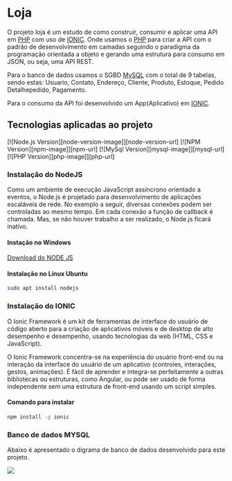 # Loja

O projeto loja é um estudo de como construir, consumir e aplicar uma API em [PHP](https://www.php.net/) com uso de [IONIC](https://ionicframework.com/). Onde usamos o [PHP](https://www.php.net/) para criar a API com o padrão de desenvolvimento em camadas seguindo o paradigma da programação orientada a objeto e gerando uma estrutura para consumo em JSON, ou seja, uma API REST.

Para o banco de dados usamos o SGBD [MySQL](https://www.mysql.com/) com o total de 9 tabelas, sendo estas: Usuario, Contato, Endereço, Cliente, Produto, Estoque, Pedido Detalhepedido, Pagamento.

Para o consumo da API foi desenvolvido um App(Aplicativo) em [IONIC](https://ionicframework.com/).

## Tecnologias aplicadas ao projeto

[![Node.js Version][node-version-image]][node-version-url]
[![NPM Version][npm-image]][npm-url]
[![MySql Version][mysql-image]][mysql-url]
[![PHP Version][php-image]][php-url]

### Instalação do NodeJS

Como um ambiente de execução JavaScript assíncrono orientado a eventos, o Node.js é projetado para desenvolvimento de aplicações escaláveis de rede. No exemplo a seguir, diversas conexões podem ser controladas ao mesmo tempo. Em cada conexão a função de callback é chamada. Mas, se não houver trabalho a ser realizado, o Node.js ficará inativo.

#### Instação no Windows

[Download do NODE JS](https://nodejs.org/pt-br/download/)

#### Instalação no Linux Ubuntu

```bash
sudo apt install nodejs
```

### Instalação do IONIC

O Ionic Framework é um kit de ferramentas de interface do usuário de código aberto para a criação de aplicativos móveis e de desktop de alto desempenho e desempenho, usando tecnologias da web (HTML, CSS e JavaScript).

O Ionic Framework concentra-se na experiência do usuário front-end ou na interação da interface do usuário de um aplicativo (controles, interações, gestos, animações). É fácil de aprender e integra-se perfeitamente a outras bibliotecas ou estruturas, como Angular, ou pode ser usado de forma independente sem uma estrutura de front-end usando um script simples.

#### Comando para instalar

```bash
npm install -g ionic
```

### Banco de dados MYSQL

Abaixo é apresentado o digrama de  banco de dados desenvolvido para este projeto.

![](db/img/digramabanco.png)

